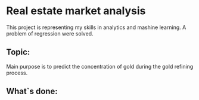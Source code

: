 # **Real estate market analysis** 

This project is representing my skills in analytics and mashine learning.
A problem of regression were solved.


## Topic:
Main purpose is to predict the concentration of gold during the gold refining process.


## What`s done:

